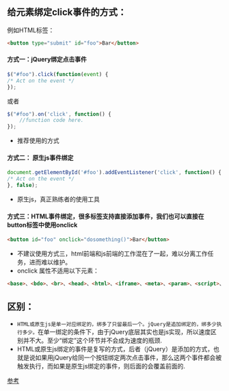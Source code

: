 ## 给元素绑定click事件的方式：

例如HTML标签：
```html
<button type="submit" id="foo">Bar</button>
```

#### 方式一：jQuery绑定点击事件
```javascript
$("#foo").click(function(event) {
/* Act on the event */
});
```
或者
```javascript
$("#foo").on('click', function() {
    //function code here.
});
```
* 推荐使用的方式

#### 方式二： 原生js事件绑定
```javascript
document.getElementById('#foo').addEventListener('click', function() {
/* Act on the event */
}, false);
```
* 原生js，真正熟练者的使用工具

#### 方式三：HTML事件绑定，很多标签支持直接添加事件，我们也可以直接在button标签中使用onclick
```html
<button id="foo" onclick="dosomething()">Bar</button>
```
* 不建议使用方式三，html前端和js前端的工作混在了一起，难以分离工作任务，进而难以维护。
* onclick 属性不适用以下元素：
```html
<base>、<bdo>、<br>、<head>、<html>、<iframe>、<meta>、<param>、<script>、<style> 或 <title>。
```


## 区别：

* `HTML或原生js是单一对应绑定的，绑多了只留最后一个。jQuery是追加绑定的，绑多少执行多少。`在单一绑定的条件下，由于jQuery底层其实也是js实现，所以速度区别并不大。至少“绑定”这个环节并不会成为速度的瓶颈.
* HTML或原生js绑定的事件是复写的方式，后者（jQuery）是添加的方式，也就是说如果用jQuery给同一个按钮绑定两次点击事件，那么这两个事件都会被触发执行，而如果是原生js绑定的事件，则后面的会覆盖前面的.

[参考](https://segmentfault.com/q/1010000000332625)
